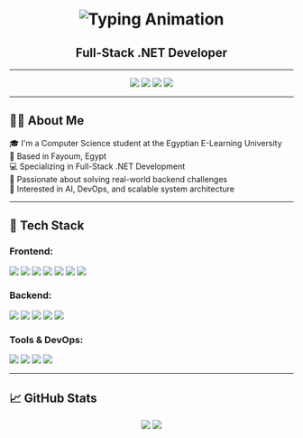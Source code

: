 <h1 align="center">
  <img src="https://readme-typing-svg.demolab.com?font=Fira+Code&pause=1000&color=6C63FF&center=true&vCenter=true&width=500&lines=Hey+everyone!+%F0%9F%91%A9%E2%80%8D%F0%9F%92%BB+Welcome+to+my+coding+universe+%F0%9F%8C%8C" alt="Typing Animation" />
</h1>

<h2 align="center"><strong>Full-Stack .NET Developer</strong></h2>

---

<p align="center">
  <a href="mailto:mariam.mostafa.cs@gmail.com"><img src="https://img.shields.io/badge/Gmail-D14836?style=for-the-badge&logo=gmail&logoColor=white"/></a>
  <a href="https://www.linkedin.com/in/mariam-mostafa23/" target="_blank"><img src="https://img.shields.io/badge/LinkedIn-blue?style=for-the-badge&logo=linkedin&logoColor=white"/></a>
  <a href="https://github.com/MariamMostafa55"><img src="https://img.shields.io/badge/GitHub-181717?style=for-the-badge&logo=github&logoColor=white"/></a>
  <a href="https://drive.google.com/file/d/1tQoNqStFSFffnaX9ESuQQ58T2yc45V2l/view?usp=sharing"><img src="https://img.shields.io/badge/View+CV-6C63FF?style=for-the-badge&logo=google-drive&logoColor=white"/></a>
</p>

---

## 👩‍💻 About Me

🎓 I'm a Computer Science student at the Egyptian E-Learning University  
📌 Based in Fayoum, Egypt  
💻 Specializing in Full-Stack .NET Development  
🧠 Passionate about solving real-world backend challenges  
🚀 Interested in AI, DevOps, and scalable system architecture  

---

## 🚀 Tech Stack

### Frontend:
<p>
  <img src="https://img.shields.io/badge/HTML5-E34F26?style=flat-square&logo=html5&logoColor=white"/>
  <img src="https://img.shields.io/badge/CSS3-1572B6?style=flat-square&logo=css3&logoColor=white"/>
  <img src="https://img.shields.io/badge/Bootstrap-7952B3?style=flat-square&logo=bootstrap&logoColor=white"/>
  <img src="https://img.shields.io/badge/SASS-CC6699?style=flat-square&logo=sass&logoColor=white"/>
  <img src="https://img.shields.io/badge/JavaScript-F7DF1E?style=flat-square&logo=javascript&logoColor=black"/>
  <img src="https://img.shields.io/badge/TypeScript-007ACC?style=flat-square&logo=typescript&logoColor=white"/>
  <img src="https://img.shields.io/badge/Angular-DD0031?style=flat-square&logo=angular&logoColor=white"/>
</p>

### Backend:
<p>
  <img src="https://img.shields.io/badge/C%23-239120?style=flat-square&logo=c-sharp&logoColor=white"/>
  <img src="https://img.shields.io/badge/ASP.NET-512BD4?style=flat-square&logo=.net&logoColor=white"/>
  <img src="https://img.shields.io/badge/Entity%20Framework-6C63FF?style=flat-square"/>
  <img src="https://img.shields.io/badge/SQL%20Server-CC2927?style=flat-square&logo=microsoft-sql-server&logoColor=white"/>
  <img src="https://img.shields.io/badge/Python-3776AB?style=flat-square&logo=python&logoColor=white"/>
</p>

### Tools & DevOps:
<p>
  <img src="https://img.shields.io/badge/Git-F05032?style=flat-square&logo=git&logoColor=white"/>
  <img src="https://img.shields.io/badge/GitHub-181717?style=flat-square&logo=github&logoColor=white"/>
  <img src="https://img.shields.io/badge/Docker-2496ED?style=flat-square&logo=docker&logoColor=white"/>
  <img src="https://img.shields.io/badge/Postman-FF6C37?style=flat-square&logo=postman&logoColor=white"/>
</p>

---

## 📈 GitHub Stats

<p align="center">
  <img src="https://github-readme-stats.vercel.app/api?username=MariamMostafa55&show_icons=true&theme=tokyonight" />
  <img src="https://github-readme-stats.vercel.app/api/top-langs/?username=MariamMostafa55&layout=compact&theme=tokyonight" />
</p>

